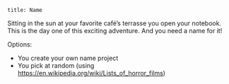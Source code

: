 ```
title: Name
```
Sitting in the sun at your favorite café’s terrasse you open your notebook. This is the day one of this exciting adventure. And you need a name for it!

Options:

- You create your own name project
- You pick at random (using https://en.wikipedia.org/wiki/Lists_of_horror_films)